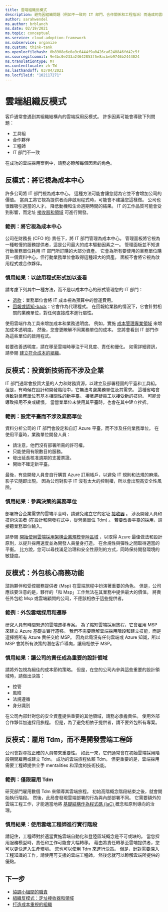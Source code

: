 ```yaml
---
title: 雲端組織反模式
description: 避免因組織問題（例如不一致的 IT 部門、合作關係和工程指派）而造成的雲端採用反模式。
author: sarahwendel
ms.author: brblanch
ms.date: 02/19/2021
ms.topic: conceptual
ms.service: cloud-adoption-framework
ms.subservice: organize
ms.custom: think-tank
ms.openlocfilehash: 0b8908e6e0a9c6444f9a0426ca6240846fd42c5f
ms.sourcegitcommit: 9e4bc0e233a24642853f5e8acbeb9746b2444024
ms.translationtype: MT
ms.contentlocale: zh-TW
ms.lasthandoff: 03/04/2021
ms.locfileid: "102117271"
---
```

# <a name="cloud-organizational-antipatterns"></a>雲端組織反模式

客戶通常會遇到其組織結構內的雲端採用反模式。 許多因素可能會導致下列問題：

- 工具組
- 合作夥伴
- 工程師
- IT 部門不一致

在成功的雲端採用案例中，請務必瞭解每個因素的角色。

## <a name="antipattern-treat-it-as-a-cost-center"></a>反模式：將它視為成本中心

許多公司將 IT 部門視為成本中心。 這種方法可能會讓您認為它並不會增加公司的價值。 當員工將它視為提供者而非啟用程式時，可能會不建議您這樣做。 公司也很難吸引適當的人才。 降低動機和生命週期時間的結果。 IT 的工作品質可能會受到影響，而定址 [接收器和領域](../organize/fiefdoms-silos.md) 可進行開發。

### <a name="example-treat-it-as-a-cost-center"></a>範例：將它視為成本中心

公司在財務長 (CFO 的) 責任下，將 IT 部門管理為成本中心。 管理面板將它視為一種較慢的服務提供者，這是公司最大的成本驅動因素之一。 管理面板並不知道行動業務單位耗用 IT 部門所訂購的大部分資產。 它會為所有要使用的業務單位購買一個資料中心，但行動業務單位會取得這種超大的資產。 面板不會將它視為啟用程式或合作夥伴。

### <a name="preferred-outcome-view-it-as-an-enabler"></a>慣用結果：以啟用程式形式加以查看

請考慮下列其中一種方法，而不是以成本中心的形式管理您的 IT 部門：

- [退款](../strategy/cloud-accounting.md#chargeback)：業務單位會將 IT 成本視為預算中的營運費用。
- [回報或認知-back](../strategy/cloud-accounting.md#showback-or-awareness-back)：它會作為代理程式。 在回報給業務的情況下，它會針對相關的業務單位，對任何直接成本進行屬性。

使用雲端作為工具來增加成本和業務透明度。 例如，實施 [成本管理專業領域](../govern/cost-management/index.md) 來增加成本透明度。 然後，您會更瞭解不同業務單位的成本。 您將會看到 IT 部門作為這些單位的啟用程式。

若要改善透明度，請在移至雲端時專注于可見度、責任和優化。 如需詳細資訊，請參閱 [建立符合成本的組織](../organize/cost-conscious-organization.md)。

## <a name="antipattern-invest-in-new-technology-without-involving-the-business"></a>反模式：投資新技術而不涉及企業

IT 部門通常會投資大量的人力和財務資源，以建立及部署穩固的平臺和工具組。 但是，有時候在設計和開發階段中，它無法考慮業務單位及其需求。 這種省略會導致對業務單位有基本相關性的新平臺。 接著遲疑員工以接受新的技術。 可能會導致採用不良或緩慢。 當營業單位未使用其平臺時，也會在其中建立挫折。

### <a name="example-set-up-a-platform-without-involving-business-units"></a>範例：設定平臺而不涉及業務單位

資料分析公司的 IT 部門會設定和自訂 Azure 平臺，而不涉及任何業務單位。 在使用平臺時，業務單位開發人員：

- 請注意，他們沒有部署所需的許可權。
- 只能使用有限數目的服務。
- 發出延長核准週期的支援票證。
- 開始不確定新平臺。

最後，有些開發人員會自行購買 Azure 訂用帳戶，以避免 IT 規則和法規的麻煩。 影子它隨即出現。 因為公司對影子 IT 沒有太大的控制權，所以會出現高安全性風險。

### <a name="preferred-outcome-involve-business-units-in-decision-making"></a>慣用結果：參與決策的業務單位

部署符合企業需求的雲端平臺時，請避免建立它的定址 [接收器](../organize/fiefdoms-silos.md) 。 涉及開發人員和技術決策者 (在設計和開發程式中，從營業單位 Tdm) 。 若要改善平臺的採用，請接聽業務單位輸入。

請參閱 [開始使用雲端採用架構企業規模登陸區域](../ready/enterprise-scale/index.md) ，以取得 Azure 最佳做法和設計原則，以提升採用速度並為開發人員量身打造。 在合規性與彈性之間取得適當的平衡。 比方說，您可以尋找滿足治理和安全性原則的方式，同時保持開發環境的敏捷度。

## <a name="antipattern-outsource-core-business-functions"></a>反模式：外包核心商務功能

諮詢夥伴和受控服務提供者 (Msp) 在雲端旅程中扮演著重要的角色。 但是，公司應該要注意的是，夥伴的「和 Msp」工作無法在其業務中提供最大的價值。 將責任外包給 Msp 或雲端顧問的公司，不應該相依于這些提供者。

### <a name="example-outsource-cloud-adoption-and-migration"></a>範例：外包雲端採用和遷移

研究人員有時間緊迫的雲端遷移專案。 為了縮短雲端採用旅程，它會雇用 MSP 來建立 Azure 基礎並實行遷移。 我們不需要瞭解雲端採用階段和建立技能，而是選擇將所有 Azure 責任交給 MSP。 因為此局沒有任何雲端或 Azure 知識，所以 MSP 會將所有決策的潛在客戶導向，讓局相依于 MSP。

### <a name="preferred-outcome-make-critical-design-areas-the-companys-responsibility"></a>慣用結果：讓公司的責任成為重要的設計領域

請將外包視為絕佳的成本節約策略。 但是，在您的公司內參與這些重要的設計領域時，請做出決策：

- 控管
- 風險
- 法規遵循
- 身分識別

在公司內部針對您的安全資產提供重要的其他領域，請務必承擔責任。 使用外部合作夥伴加速採用旅程。 但是，為了避免相依于提供者，請不要外包所有專案。

## <a name="antipattern-hire-tdms-instead-of-developing-cloud-engineers"></a>反模式：雇用 Tdm，而不是開發雲端工程師

公司會對尋找正確的人員帶來重要性。 如此一來，它們通常會在初始雲端採用階段期間雇用或建立 Tdm。 成功的雲端旅程依賴 Tdm。 但更重要的是，雲端採用需要工程師提供全手 mentalities 和深度的技術技能。

### <a name="example-hire-tdms-only"></a>範例：僅限雇用 Tdm

研究部門雇用數個 Tdm 來領導其雲端旅程。 初始高階概念階段結束之後，就會開始執行階段。 然後，此局會發現雲端部署的行為與內部部署不同。 它需要額外的雲端工程工作，才能適當地將 [基礎結構作為程式碼 (IaC) ](/azure/devops/learn/what-is-infrastructure-as-code) 概念和原則導向的治理。

### <a name="preferred-outcome-use-cloud-engineers-for-the-implementation-phase"></a>慣用結果：使用雲端工程師進行實行階段

請記住，工程師對於適當實施雲端自動化和登陸區域概念是不可或缺的。 當您採用服務模型時，責任和工作可能會大幅轉移。 藉由將責任轉移至雲端提供者，您可以更快進入生產環境。 您也可以使用 Tdm 來進行決策。 但是，針對需要深入工程知識的工作，請使用可支援的雲端工程師。 然後您就可以瞭解雲端所提供的優點。

## <a name="next-steps"></a>下一步

- [協調小組間的職責](../organize/raci-alignment.md)
- [組織反模式：定址接收器和領域](../organize/fiefdoms-silos.md)
- [打造成本重視的組織](../organize/cost-conscious-organization.md)